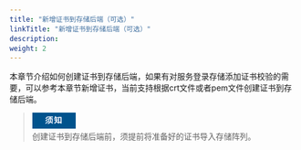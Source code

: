 ```yaml
---
title: "新增证书到存储后端（可选）"
linkTitle: "新增证书到存储后端（可选）"
description: 
weight: 2
---
```


本章节介绍如何创建证书到存储后端，如果有对服务登录存储添加证书校验的需要，可以参考本章节新增证书，当前支持根据crt文件或者pem文件创建证书到存储后端。

>![](/public_sys-resources/zh/icon-notice.gif)  
>创建证书到存储后端前，须提前将准备好的证书导入存储阵列。





